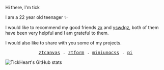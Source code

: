 Hi there, I'm tick

I am a 22 year old teenager ✨

I would like to recommend my good friends [zx](https://github.com/alexzhang1030) and [yswdqz](https://github.com/yswdqz), both of them have been very helpful and I am grateful to them.

I would also like to share with you some of my projects.

<p align="center">
  <samp>
    <a href="https://ztcanvas.netlify.app/">ztcanvas</a> .
    <a href="https://ztform-docs.netlify.app/">ztform</a> .
    <a href="https://github.com/developer-plus/mini-unocss">miniunocss</a> .
    <a href="https://github.com/TickHeart/pi">pi</a> 
  </samp>
</p>

![TickHeart's GitHub stats](https://github-readme-stats.vercel.app/api?username=TickHeart&show_icons=true)
